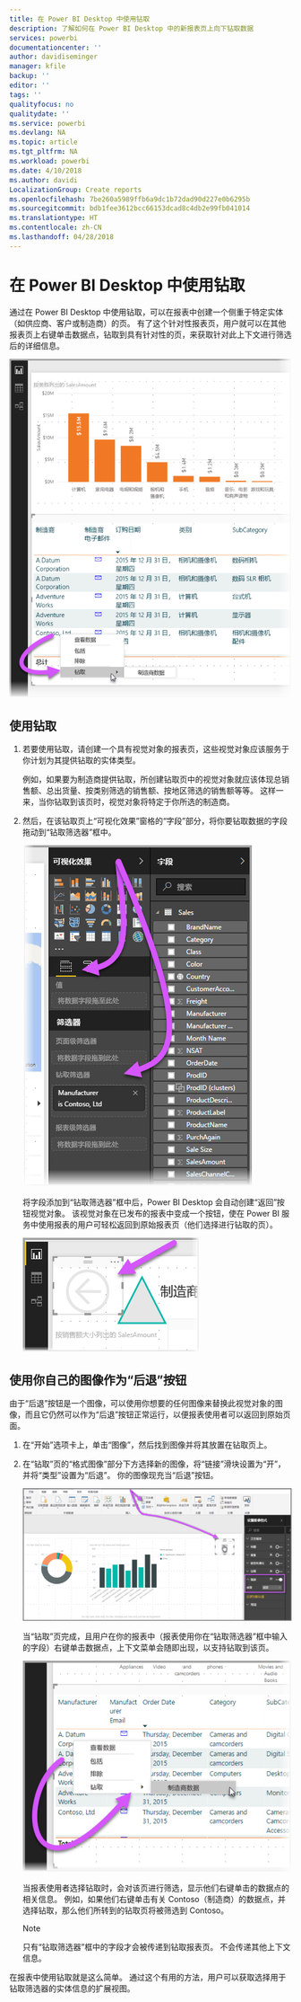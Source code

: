 ```yaml
---
title: 在 Power BI Desktop 中使用钻取
description: 了解如何在 Power BI Desktop 中的新报表页上向下钻取数据
services: powerbi
documentationcenter: ''
author: davidiseminger
manager: kfile
backup: ''
editor: ''
tags: ''
qualityfocus: no
qualitydate: ''
ms.service: powerbi
ms.devlang: NA
ms.topic: article
ms.tgt_pltfrm: NA
ms.workload: powerbi
ms.date: 4/10/2018
ms.author: davidi
LocalizationGroup: Create reports
ms.openlocfilehash: 7be260a5989ffb6a9dc1b72dad90d227e0b6295b
ms.sourcegitcommit: bdb1fee3612bcc66153dcad8c4db2e99fb041014
ms.translationtype: HT
ms.contentlocale: zh-CN
ms.lasthandoff: 04/28/2018
---
```

# <a name="use-drillthrough-in-power-bi-desktop"></a>在 Power BI Desktop 中使用钻取
通过在 Power BI Desktop 中使用钻取，可以在报表中创建一个侧重于特定实体（如供应商、客户或制造商）的页。 有了这个针对性报表页，用户就可以在其他报表页上右键单击数据点，钻取到具有针对性的页，来获取针对此上下文进行筛选后的详细信息。

![](media/desktop-drillthrough/drillthrough_01.png)

## <a name="using-drillthrough"></a>使用钻取
1. 若要使用钻取，请创建一个具有视觉对象的报表页，这些视觉对象应该服务于你计划为其提供钻取的实体类型。 

    例如，如果要为制造商提供钻取，所创建钻取页中的视觉对象就应该体现总销售额、总出货量、按类别筛选的销售额、按地区筛选的销售额等等。 这样一来，当你钻取到该页时，视觉对象将特定于你所选的制造商。

2. 然后，在该钻取页上“可视化效果”窗格的“字段”部分，将你要钻取数据的字段拖动到“钻取筛选器”框中。

    ![](media/desktop-drillthrough/drillthrough_02.png)

    将字段添加到“钻取筛选器”框中后，Power BI Desktop 会自动创建“返回”按钮视觉对象。 该视觉对象在已发布的报表中变成一个按钮，使在 Power BI 服务中使用报表的用户可轻松返回到原始报表页（他们选择进行钻取的页）。

    ![](media/desktop-drillthrough/drillthrough_03.png)

## <a name="use-your-own-image-for-a-back-button"></a>使用你自己的图像作为“后退”按钮    
 由于“后退”按钮是一个图像，可以使用你想要的任何图像来替换此视觉对象的图像，而且它仍然可以作为“后退”按钮正常运行，以便报表使用者可以返回到原始页面。

1. 在“开始”选项卡上，单击“图像”，然后找到图像并将其放置在钻取页上。
2. 在“钻取”页的“格式图像”部分下方选择新的图像，将“链接”滑块设置为“开”，并将“类型”设置为“后退”。 你的图像现充当“后退”按钮。

    ![](media/desktop-drillthrough/drillthrough_05.png)

    当“钻取”页完成，且用户在你的报表中（报表使用你在“钻取筛选器”框中输入的字段）右键单击数据点，上下文菜单会随即出现，以支持钻取到该页。

    ![](media/desktop-drillthrough/drillthrough_04.png)

    当报表使用者选择钻取时，会对该页进行筛选，显示他们右键单击的数据点的相关信息。 例如，如果他们右键单击有关 Contoso（制造商）的数据点，并选择钻取，那么他们所转到的钻取页将被筛选到 Contoso。

    > [!NOTE]
    > 只有“钻取筛选器”框中的字段才会被传递到钻取报表页。 不会传递其他上下文信息。
    > 
    > 

在报表中使用钻取就是这么简单。 通过这个有用的方法，用户可以获取选择用于钻取筛选器的实体信息的扩展视图。

